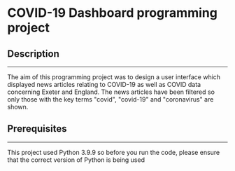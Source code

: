 # COVID-19 Dashboard programming project

Description
------------
------------
The aim of this programming project was to design a user interface which displayed news articles relating to COVID-19 as well as COVID data concerning Exeter and England. The news articles have been filtered so only those with the key terms "covid", "covid-19" and "coronavirus" are shown.

Prerequisites
-------------
-------------
This project used Python 3.9.9 so before you run the code, please ensure that the correct version of Python is being used
